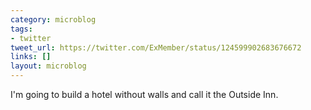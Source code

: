 ```yaml
---
category: microblog
tags:
- twitter
tweet_url: https://twitter.com/ExMember/status/124599902683676672
links: []
layout: microblog
---
```

I'm going to build a hotel without walls and call it the Outside Inn.
